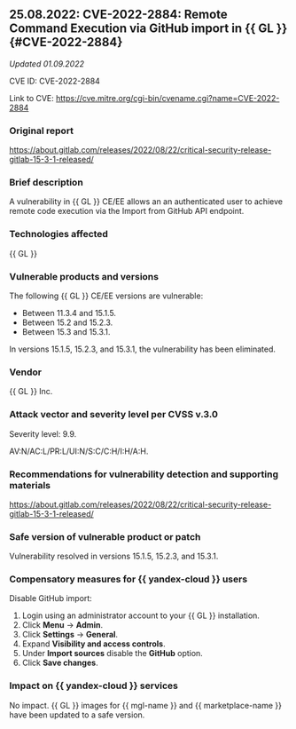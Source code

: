 ## 25.08.2022: CVE-2022-2884: Remote Command Execution via GitHub import in {{ GL }} {#CVE-2022-2884}

_Updated 01.09.2022_

CVE ID: CVE-2022-2884

Link to CVE: <https://cve.mitre.org/cgi-bin/cvename.cgi?name=CVE-2022-2884>

### Original report

<https://about.gitlab.com/releases/2022/08/22/critical-security-release-gitlab-15-3-1-released/>

### Brief description

A vulnerability in {{ GL }} CE/EE allows an an authenticated user to achieve remote code execution via the Import from GitHub API endpoint.

### Technologies affected

{{ GL }}

### Vulnerable products and versions

The following {{ GL }} CE/EE versions are vulnerable:
* Between 11.3.4 and 15.1.5.
* Between 15.2 and 15.2.3.
* Between 15.3 and 15.3.1.

In versions 15.1.5, 15.2.3, and 15.3.1, the vulnerability has been eliminated.

### Vendor

{{ GL }} Inc.

### Attack vector and severity level per CVSS v.3.0

Severity level: 9.9.

AV:N/AC:L/PR:L/UI:N/S:C/C:H/I:H/A:H.

### Recommendations for vulnerability detection and supporting materials

<https://about.gitlab.com/releases/2022/08/22/critical-security-release-gitlab-15-3-1-released/>

### Safe version of vulnerable product or patch

Vulnerability resolved in versions 15.1.5, 15.2.3, and 15.3.1.

### Compensatory measures for {{ yandex-cloud }} users

Disable GitHub import:
1. Login using an administrator account to your {{ GL }} installation.
1. Click **Menu** → **Admin**.
1. Click **Settings** → **General**.
1. Expand **Visibility and access controls**.
1. Under **Import sources** disable the **GitHub** option.
1. Click **Save changes**.

### Impact on {{ yandex-cloud }} services

No impact. {{ GL }} images for {{ mgl-name }} and {{ marketplace-name }} have been updated to a safe version.